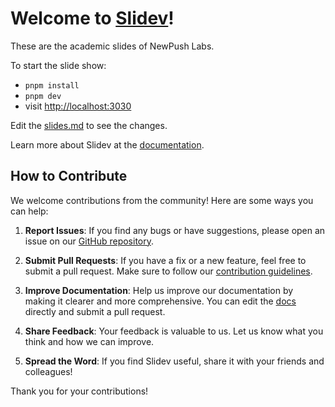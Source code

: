 # Welcome to [Slidev](https://github.com/slidevjs/slidev)!

These are the academic slides of NewPush Labs.

To start the slide show:

- `pnpm install`
- `pnpm dev`
- visit <http://localhost:3030>

Edit the [slides.md](./slides.md) to see the changes.

Learn more about Slidev at the [documentation](https://sli.dev/).

## How to Contribute

We welcome contributions from the community! Here are some ways you can help:

1. **Report Issues**: If you find any bugs or have suggestions, please open an issue on our [GitHub repository](https://github.com/slidevjs/slidev/issues).

2. **Submit Pull Requests**: If you have a fix or a new feature, feel free to submit a pull request. Make sure to follow our [contribution guidelines](https://github.com/slidevjs/slidev/blob/main/CONTRIBUTING.md).

3. **Improve Documentation**: Help us improve our documentation by making it clearer and more comprehensive. You can edit the [docs](https://sli.dev/) directly and submit a pull request.

4. **Share Feedback**: Your feedback is valuable to us. Let us know what you think and how we can improve.

5. **Spread the Word**: If you find Slidev useful, share it with your friends and colleagues!

Thank you for your contributions!
